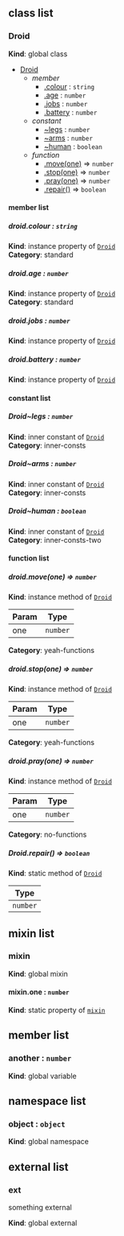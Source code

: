 ## class list


<a name="Droid"></a>
### Droid
**Kind**: global class  

* [Droid](#Droid)
    * _member_
        * [.colour](#Droid+colour) : `string`
        * [.age](#Droid+age) : `number`
        * [.jobs](#Droid+jobs) : `number`
        * [.battery](#Droid+battery) : `number`
    * _constant_
        * [~legs](#Droid..legs) : `number`
        * [~arms](#Droid..arms) : `number`
        * [~human](#Droid..human) : `boolean`
    * _function_
        * [.move(one)](#Droid+move) ⇒ `number`
        * [.stop(one)](#Droid+stop) ⇒ `number`
        * [.pray(one)](#Droid+pray) ⇒ `number`
        * [.repair()](#Droid.repair) ⇒ `boolean`


#### member list


<a name="Droid+colour"></a>
##### droid.colour : `string`
**Kind**: instance property of [`Droid`](#Droid)  
**Category**: standard


<a name="Droid+age"></a>
##### droid.age : `number`
**Kind**: instance property of [`Droid`](#Droid)  
**Category**: standard


<a name="Droid+jobs"></a>
##### droid.jobs : `number`
**Kind**: instance property of [`Droid`](#Droid)


<a name="Droid+battery"></a>
##### droid.battery : `number`
**Kind**: instance property of [`Droid`](#Droid)


#### constant list


<a name="Droid..legs"></a>
##### Droid~legs : `number`
**Kind**: inner constant of [`Droid`](#Droid)  
**Category**: inner-consts


<a name="Droid..arms"></a>
##### Droid~arms : `number`
**Kind**: inner constant of [`Droid`](#Droid)  
**Category**: inner-consts


<a name="Droid..human"></a>
##### Droid~human : `boolean`
**Kind**: inner constant of [`Droid`](#Droid)  
**Category**: inner-consts-two


#### function list


<a name="Droid+move"></a>
##### droid.move(one) ⇒ `number`
**Kind**: instance method of [`Droid`](#Droid)  

| Param | Type     |
| ----- | -------- |
| one   | `number` |


**Category**: yeah-functions


<a name="Droid+stop"></a>
##### droid.stop(one) ⇒ `number`
**Kind**: instance method of [`Droid`](#Droid)  

| Param | Type     |
| ----- | -------- |
| one   | `number` |


**Category**: yeah-functions


<a name="Droid+pray"></a>
##### droid.pray(one) ⇒ `number`
**Kind**: instance method of [`Droid`](#Droid)  

| Param | Type     |
| ----- | -------- |
| one   | `number` |


**Category**: no-functions


<a name="Droid.repair"></a>
##### Droid.repair() ⇒ `boolean`
**Kind**: static method of [`Droid`](#Droid)  

| Type     |
| -------- |
| `number` |


## mixin list


<a name="mixin"></a>
### mixin
**Kind**: global mixin


<a name="mixin.one"></a>
#### mixin.one : `number`
**Kind**: static property of [`mixin`](#mixin)


## member list


<a name="another"></a>
### another : `number`
**Kind**: global variable


## namespace list


<a name="object"></a>
### object : `object`
**Kind**: global namespace


## external list


<a name="external_ext"></a>
### ext
something external

**Kind**: global external


